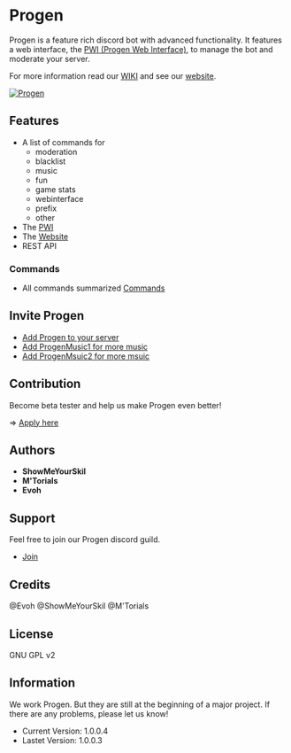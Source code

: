# Progen

Progen is a feature rich discord bot with advanced functionality.
It features a web interface, the [PWI (Progen Web Interface)](https://github.com/Progen-Dev/ProgenWebInterface), to manage the bot and moderate your server.

For more information read our [WIKI](https://github.com/Progen-Dev/Progen/wiki) and see our [website](https://progen-bot.de).

 <a href="https://top.gg/bot/495293590503817237" >
  <img src="https://top.gg/api/widget/495293590503817237.svg" alt="Progen" />
</a>

## Features

* A list of commands for
    * moderation
    * blacklist
    * music
    * fun
    * game stats
    * webinterface
    * prefix
    * other
* The [PWI](https://github.com/Progen-Dev/ProgenWebInterface)
* The [Website](https://progen-bot.de)
* REST API

### Commands

* All commands summarized [Commands](https://github.com/Progen-Dev/Progen/wiki)

## Invite Progen

* [Add Progen to your server](https://discordapp.com/oauth2/authorize?client_id=495293590503817237&scope=bot)
* [Add ProgenMusic1 for more music](https://discordapp.com/oauth2/authorize?client_id=662647209929605126&scope=bot)
* [Add ProgenMsuic2 for more msuic](https://discordapp.com/oauth2/authorize?client_id=662647378385305620&scope=bot)

## Contribution
Become beta tester and help us make Progen even better!

=> [Apply here](https://discordapp.com/invite/YEC3Dw?utm_source=Discord%20Widget&utm_medium=Connect)

## Authors
* __ShowMeYourSkil__
* __M'Torials__
* __Evoh__

## Support
Feel free to join our Progen discord guild.
* [Join](https://discordapp.com/invite/YEC3Dw?utm_source=Discord%20Widget&utm_medium=Connect)

## Credits
@Evoh
@ShowMeYourSkil
@M'Torials

## License
GNU GPL v2



## Information
We work Progen. But they are still at the beginning of a major project. If there are any problems, please let us know!

 * Current Version: 1.0.0.4
 * Lastet Version: 1.0.0.3
